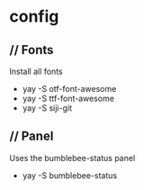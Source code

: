 # config

## // Fonts
Install all fonts <br />

- yay -S otf-font-awesome
- yay -S ttf-font-awesome
- yay -S siji-git <br />

## // Panel

Uses the bumblebee-status panel <br />

- yay -S bumblebee-status <br />
